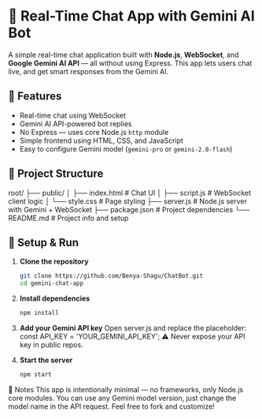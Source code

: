# 💬 Real-Time Chat App with Gemini AI Bot
A simple real-time chat application built with **Node.js**, **WebSocket**, and **Google Gemini AI API** — all without using Express. This app lets users chat live, and get smart responses from the Gemini AI.

## 🚀 Features
- Real-time chat using WebSocket
- Gemini AI API-powered bot replies
- No Express — uses core Node.js `http` module
- Simple frontend using HTML, CSS, and JavaScript
- Easy to configure Gemini model (`gemini-pro` or `gemini-2.0-flash`)

## 📁 Project Structure

root/
├── public/
│ ├── index.html # Chat UI
│ ├── script.js # WebSocket client logic
│ └── style.css # Page styling
├── server.js # Node.js server with Gemini + WebSocket
├── package.json # Project dependencies
└── README.md # Project info and setup

## 🔧 Setup & Run

1. **Clone the repository**
   ```bash
   git clone https://github.com/Benya-Shagu/ChatBot.git
   cd gemini-chat-app

2. **Install dependencies**
     ```bash
     npm install
3. **Add your Gemini API key**
    Open server.js and replace the placeholder:
    const API_KEY = 'YOUR_GEMINI_API_KEY';
   ⚠️ Never expose your API key in public repos.

4. **Start the server**
    ```bash
    npm start

📌 Notes
This app is intentionally minimal — no frameworks, only Node.js core modules.
You can use any Gemini model version, just change the model name in the API request.
Feel free to fork and customize!
